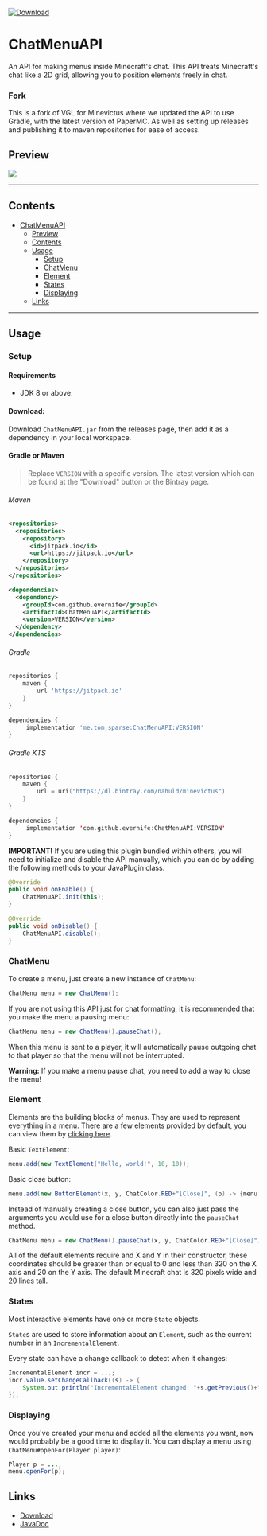 [![Download](https://api.bintray.com/packages/nahuld/minevictus/ChatMenuAPI/images/download.svg)](https://bintray.com/nahuld/minevictus/ChatMenuAPI/_latestVersion)

# ChatMenuAPI
An API for making menus inside Minecraft's chat.
This API treats Minecraft's chat like a 2D grid, allowing you to position elements freely in chat.

### Fork

This is a fork of VGL for Minevictus where we updated the API to use Gradle, with the latest version of PaperMC. As well as setting up releases and publishing it to maven repositories for ease of access.

## Preview
![](https://sparse.blue/files/k0ejrc.gif)

---

## Contents
* [ChatMenuAPI](#chatmenuapi)
  - [Preview](#preview)
  - [Contents](#contents)
  - [Usage](#usage)
    + [Setup](#setup)
    + [ChatMenu](#chatmenu)
    + [Element](#element)
    + [States](#states)
    + [Displaying](#displaying)
  - [Links](#links)

---

## Usage

### Setup

#### Requirements
- JDK 8 or above.

#### Download:
Download `ChatMenuAPI.jar` from the releases page, then add it as a dependency in your local workspace.

#### Gradle or Maven
> Replace `VERSION` with a specific version. The latest version which can be found at
> the "Download" button or the Bintray page.

###### Maven
```xml
<repositories>
  <repositories>
    <repository>
      <id>jitpack.io</id>
      <url>https://jitpack.io</url>
    </repository>
  </repositories>
</repositories>

<dependencies>
  <dependency>
    <groupId>com.github.evernife</groupId>
    <artifactId>ChatMenuAPI</artifactId>
    <version>VERSION</version>
  </dependency>
</dependencies>
```
###### Gradle
```groovy
repositories {
    maven {
        url 'https://jitpack.io'
    }
}

dependencies {
     implementation 'me.tom.sparse:ChatMenuAPI:VERSION'
}
```
###### Gradle KTS
```kotlin
repositories {
    maven {
        url = uri("https://dl.bintray.com/nahuld/minevictus") 
    }
}

dependencies {
     implementation 'com.github.evernife:ChatMenuAPI:VERSION'
}
```
**IMPORTANT!** If you are using this plugin bundled within others, you will need to initialize and disable the API manually, which you can do by adding the following methods to your JavaPlugin class.
```java
@Override
public void onEnable() {
    ChatMenuAPI.init(this);
}    

@Override
public void onDisable() {
    ChatMenuAPI.disable();
}
```

### ChatMenu
To create a menu, just create a new instance of `ChatMenu`:
```Java
ChatMenu menu = new ChatMenu();
```
If you are not using this API just for chat formatting, it is recommended that you make the menu a pausing menu:
```Java
ChatMenu menu = new ChatMenu().pauseChat();
```
When this menu is sent to a player, it will automatically pause outgoing chat to that player so that the menu will not be interrupted.

**Warning:** If you make a menu pause chat, you need to add a way to close the menu!

### Element
Elements are the building blocks of menus. They are used to represent everything in a menu.
There are a few elements provided by default, you can view them by [clicking here](../master/src/me/tom/sparse/spigot/chat/menu/element).

Basic `TextElement`:
```Java
menu.add(new TextElement("Hello, world!", 10, 10));
```

Basic close button:
```Java
menu.add(new ButtonElement(x, y, ChatColor.RED+"[Close]", (p) -> {menu.close(p); return false;}));
```

Instead of manually creating a close button, you can also just pass the arguments you would use for a close button directly into the `pauseChat` method.
```Java
ChatMenu menu = new ChatMenu().pauseChat(x, y, ChatColor.RED+"[Close]");
```

All of the default elements require and X and Y in their constructor, 
these coordinates should be greater than or equal to 0 and less than 320 on the X axis and 20 on the Y axis.
The default Minecraft chat is 320 pixels wide and 20 lines tall.

### States
Most interactive elements have one or more `State` objects.

`State`s are used to store information about an `Element`, such as the current number in an `IncrementalElement`.

Every state can have a change callback to detect when it changes:
```Java
IncrementalElement incr = ...;
incr.value.setChangeCallback((s) -> {
	System.out.println("IncrementalElement changed! "+s.getPrevious()+" -> "+s.getCurrent());
});
```

### Displaying
Once you've created your menu and added all the elements you want, now would probably be a good time to display it.
You can display a menu using `ChatMenu#openFor(Player player)`:
```Java
Player p = ...;
menu.openFor(p);
```

## Links
* [Download](https://www.spigotmc.org/resources/chatmenuapi.45144/)
* [JavaDoc](https://sparse.blue/docs/ChatMenuAPI/index.html)
